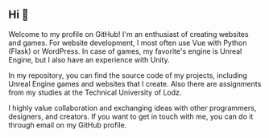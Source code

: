 ## Hi 👋

Welcome to my profile on GitHub! I'm an enthusiast of creating websites and games. For website development, I most often use Vue with Python (Flask) or WordPress. In case of games, my favorite's engine is Unreal Engine, but I also have an experience with Unity.

In my repository, you can find the source code of my projects, including Unreal Engine games and websites that I create. Also there are assignments from my studies at the Technical University of Lodz.

I highly value collaboration and exchanging ideas with other programmers, designers, and creators. If you want to get in touch with me, you can do it through email on my GitHub profile. 
